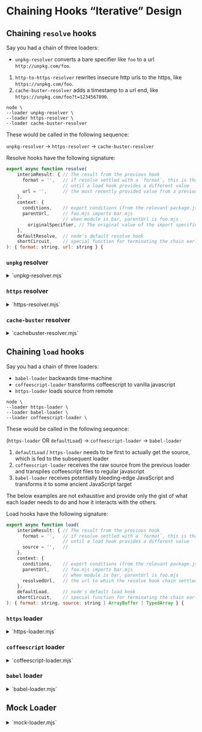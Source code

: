 # Chaining Hooks “Iterative” Design

## Chaining `resolve` hooks

Say you had a chain of three loaders:

* `unpkg-resolver` converts a bare specifier like `foo` to a url `http://unpkg.com/foo`.
1. `http-to-https-resolver` rewrites insecure http urls to the https, like `https://unpkg.com/foo`.
1. `cache-buster-resolver` adds a timestamp to a url end, like `https://unpkg.com/foo?t=1234567890`.

```console
node \
--loader unpkg-resolver \
--loader https-resolver \
--loader cache-buster-resolver
```

These would be called in the following sequence:

`unpkg-resolver` → `https-resolver` → `cache-buster-resolver`

Resolve hooks have the following signature:

```js
export async function resolve(
	interimResult: { // The result from the previous hook
	  format = '',   // if resolve settled with a `format`, this is that value
	                 // until a load hook provides a different value
	  url = '',      // the most recently provided value from a previous hook
	},
	context: {
	  conditions,    // export conditions (from the relevant package.json)
	  parentUrl,     // foo.mjs imports bar.mjs
	                 // when module is bar, parentUrl is foo.mjs
		originalSpecifier, // The original value of the import specifier
	},
	defaultResolve,  // node's default resolve hook
	shortCircuit,    // special function for terminating the chain early
): { format: string, url: string } {
```

### `unpkg` resolver

<details>
<summary>`unpkg-resolver.mjs`</summary>

```js
export async function resolve(
  interimResult,
  { originalSpecifier },
) {
  if (isBareSpecifier(originalSpecifier)) return `http://unpkg.com/${originalSpecifier}`;
}
```
</details>

### `https` resolver

<details>
<summary>`https-resolver.mjs`</summary>

```js
export async function resolve(
  interimResult,
  context,
) {
  const url = new URL(interimResult.url); // this can throw, so handle appropriately
  
  if (url.protocol = 'http:') url.protocol = 'https:';

  return { url: url.toString() };
}
```
</details>

### `cache-buster` resolver

<details>
<summary>`cachebuster-resolver.mjs`</summary>

```js
export async function resolve(
	interimResult,
) {
	const url = new URL(interimResult.url); // this can throw, so handle appropriately

	if (supportsQueryString(url.protocol)) { // exclude data: & friends
		url.searchParams.set('t', Date.now());
	}

	return { url: url.toString() };
}
```
</details>


## Chaining `load` hooks

Say you had a chain of three loaders:

* `babel-loader` backwards time-machine
* `coffeescript-loader` transforms coffeescript to vanilla javascript
* `https-loader` loads source from remote

```console
node \
--loader https-loader \
--loader babel-loader \
--loader coffeescript-loader \
```

These would be called in the following sequence:

(`https-loader` OR `defaultLoad`) → `coffeescript-loader` → `babel-loader`

1. `defaultLoad` / `https-loader` needs to be first to actually get the source, which is fed to the subsequent loader
1. `coffeescript-loader` receives the raw source from the previous loader and transpiles coffeescript files to regular javascript
1. `babel-loader` receives potentially bleeding-edge JavaScript and transforms it to some ancient JavaScript target

The below examples are not exhaustive and provide only the gist of what each loader needs to do and how it interacts with the others.

Load hooks have the following signature:

```js
export async function load(
	interimResult: { // The result from the previous hook
	  format = '',   // if resolve settled with a `format`, this is that value
	                 // until a load hook provides a different value
	  source = '',   // 
	},
	context: {
	  conditions,    // export conditions (from the relevant package.json)
	  parentUrl,     // foo.mjs imports bar.mjs
	                 // when module is bar, parentUrl is foo.mjs
	  resolvedUrl,   // the url to which the resolve hook chain settled
	},
	defaultLoad,     // node's default load hook
	shortCircuit,    // special function for terminating the chain early
): { format: string, source: string | ArrayBuffer | TypedArray } {
```

### `https` loader

<details>
<summary>`https-loader.mjs`</summary>

```js
export async function load(
	interimResult,
	{ resolvedUrl },
) {
	if (interimResult.source) return; // step aside (content already retrieved)

	if (!resolvedUrl.startsWith('https://')) return; // step aside

	return new Promise(function loadHttpsSource(resolve, reject) {
		get(resolvedUrl, function getHttpsSource(rsp) {
			const format = mimeTypeToFormat.get(rsp.headers['content-type']);
			let source = '';

			rsp.on('data', (chunk) => source += chunk);
			rsp.on('end', () => resolve({ format, source }));
			rsp.on('error', reject);
		});
	});
}

const mimeTypeToFormat = new Map([
	['application/node', 'commonjs'],
	['application/javascript', 'module'],
	['text/javascript', 'module'],
	['application/json', 'json'],
	['text/coffeescript', 'coffeescript'],
	// …
]);
```
</details>

### `coffeescript` loader

<details>
<summary>`coffeescript-loader.mjs`</summary>

```js
export async function resolve(/* … */) {/* … */ }

export async function load(
	interimResult, // possibly output of https-loader
	context,
	defaulLoad,
) {
	const { resolvedUrl } = context;
	if (!coffeescriptExtensionsRgx.test(resolvedUrl)) return; // step aside

	const format = interimResult.format || await getPackageType(resolvedUrl);
	if (format === 'commonjs') return { format };

	const rawSource = (
		interimResult.source
		|| await defaulLoad(resolvedUrl, { ...context, format }).source
	)
	const transformedSource = CoffeeScript.compile(rawSource.toString(), {
		bare: true,
		filename: resolvedUrl,
	});

	return {
		format,
		source: transformedSource,
	};
}

function getPackageType(url) {/* … */ }
const coffeescriptExtensionsRgs = /* … */
```
</details>

### `babel` loader

<details>
<summary>`babel-loader.mjs`</summary>

```js
export async function resolve(/* … */) {/* … */ }

export async function load(
	interimResult, // possibly output of coffeescript-loader
	context,
	defaulLoad,
) {
	const { resolvedUrl } = context;
	const babelConfig = await getBabelConfig(resolvedUrl);

	const format = (
		interimResult.format
		|| babelOutputToFormat.get(babelConfig.output.format)
	);

	if (format === 'commonjs') return { format };

	const sourceToTranspile = (
		interimResult.source
		|| await defaulLoad(resolvedUrl, { ...context, format }).source
	);
	const transformedSource = Babel.transformSync(
		sourceToTranspile.toString(),
		babelConfig,
	).code;

	return {
		format,
		source: transformedSource,
	};
}

function getBabelConfig(url) {/* … */ }
const babelOutputToFormat = new Map([
	['cjs', 'commonjs'],
	['esm', 'module'],
	// …
]);
```
</details>

## Mock Loader

<details>
<summary>`mock-loader.mjs`</summary>

```js
```
</details>